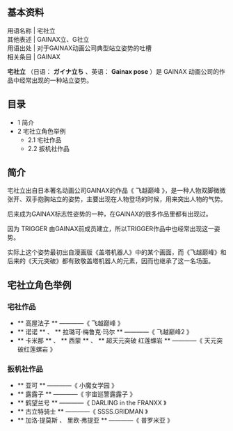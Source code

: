 **基本资料**  
---  
用语名称  |  宅社立   
其他表述  |  GAINAX立、G社立   
用语出处  |  对于GAINAX动画公司典型站立姿势的吐槽   
相关条目  |  GAINAX   
  
**宅社立** （日语：  **ガイナ立ち** 、英语：  **Gainax pose** ）是  GAINAX  动画公司的作品中经常出现的一种站立姿势。

##  目录

  * 1  简介 
  * 2  宅社立角色举例 
    * 2.1  宅社作品 
    * 2.2  扳机社作品 

##  简介

宅社立出自日本著名动画公司GAINAX的作品《  飞越巅峰  》，是一种人物双脚微微张开、双手抱胸站立的姿势，主要出现在人物登场的时候，用来突出人物的气势。

后来成为GAINAX标志性姿势的一种，在GAINAX的很多作品里都有出现过。

因为  TRIGGER  由GAINAX前成员建立，所以TRIGGER作品中也经常出现这一姿势。

实际上这个姿势最初出自漫画版《盖塔机器人》中的某个画面，而《飞越巅峰》和后来的《天元突破》都有致敬盖塔机器人的元素，因而也继承了这一名场面。

##  宅社立角色举例

###  宅社作品

  * ** 高屋法子  ** ————《  飞越巅峰  》 
  * ** 诺诺  ** 、 ** 拉璐可‧梅鲁克‧玛尔  ** ————《  飞越巅峰2  》 
  * ** 卡米那  ** 、 ** 西蒙  ** 、 ** 超天元突破 红莲螺岩  ** ————《  天元突破红莲螺岩  》 

###  扳机社作品

  * ** 亚可  ** ————《  小魔女学园  》 
  * ** 露露子  ** ————《  宇宙巡警露露子  》 
  * ** 鹤望兰号  ** ————《  DARLING in the FRANXX  》 
  * ** 古立特骑士  ** ————《  SSSS.GRIDMAN  》 
  * ** 加洛·提莫斯  、  里欧·弗提亚  ** ————《  普罗米亚  》 

  

